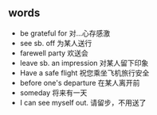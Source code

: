 ## words
* be grateful for 对...心存感激  
* see sb. off 为某人送行  
* farewell party 欢送会  
* leave sb. an impression 对某人留下印象  
* Have a safe flight 祝您乘坐飞机旅行安全  
* before one's departure 在某人离开前  
* someday 将来有一天  
* I can see myself out.  请留步，不用送了  
